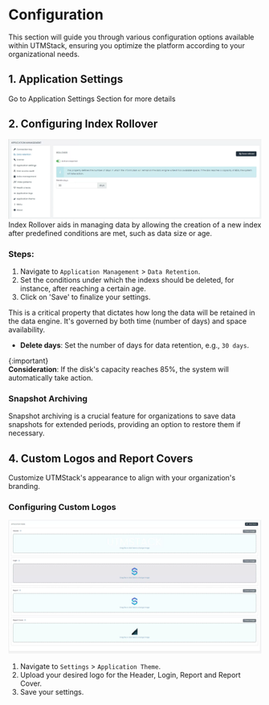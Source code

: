 # Configuration

This section will guide you through various configuration options available within UTMStack, ensuring you optimize the platform according to your organizational needs.

## 1. Application Settings

Go to Application Settings Section for more details

## 2.  Configuring Index Rollover


![Data Sources Overview](./../Images/Components/../../../Images/Components/Configuration/rollover.png)
Index Rollover aids in managing data by allowing the creation of a new index after predefined conditions are met, such as data size or age.

### Steps:

1. Navigate to `Application Management` > `Data Retention`.
2. Set the conditions under which the indexs should be deleted, for instance, after reaching a certain age.
3. Click on 'Save' to finalize your settings.

This is a critical property that dictates how long the data will be retained in the data engine. It's governed by both time (number of days) and space availability.

- **Delete days**: Set the number of days for data retention, e.g., `30 days`. 

 {:important}  
  **Consideration**: If the disk's capacity reaches 85%, the system will automatically take action.

### Snapshot Archiving

Snapshot archiving is a crucial feature for organizations to save data snapshots for extended periods, providing an option to restore them if necessary.



## 4. Custom Logos and Report Covers

Customize UTMStack's appearance to align with your organization's branding.


### Configuring Custom Logos


![Data Sources Overview](./../Images/Components/../../../Images/Components/Configuration/theme.png)

1. Navigate to `Settings` > `Application Theme`.
2. Upload your desired logo for the Header, Login, Report and Report Cover.
3. Save your settings.


